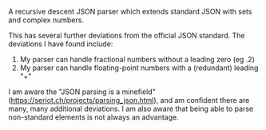 A recursive descent JSON parser which extends standard JSON with sets and complex numbers.

This has several further deviations from the official JSON standard. The deviations I have found include:
  1. My parser can handle fractional numbers without a leading zero (eg .2)
  2. My parser can handle floating-point numbers with a (redundant) leading "+"

I am aware the "JSON parsing is a minefield" (https://seriot.ch/projects/parsing_json.html), and am confident there are many, many additional deviations. I am also aware that being able to parse non-standard elements is not always an advantage. 
